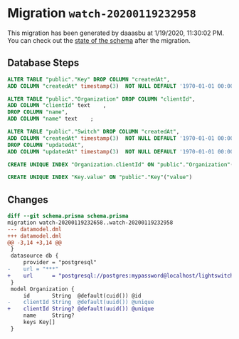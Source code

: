 # Migration `watch-20200119232958`

This migration has been generated by daaasbu at 1/19/2020, 11:30:02 PM.
You can check out the [state of the schema](./schema.prisma) after the migration.

## Database Steps

```sql
ALTER TABLE "public"."Key" DROP COLUMN "createdAt",
ADD COLUMN "createdAt" timestamp(3)  NOT NULL DEFAULT '1970-01-01 00:00:00' ;

ALTER TABLE "public"."Organization" DROP COLUMN "clientId",
ADD COLUMN "clientId" text    ,
DROP COLUMN "name",
ADD COLUMN "name" text    ;

ALTER TABLE "public"."Switch" DROP COLUMN "createdAt",
ADD COLUMN "createdAt" timestamp(3)  NOT NULL DEFAULT '1970-01-01 00:00:00' ,
DROP COLUMN "updatedAt",
ADD COLUMN "updatedAt" timestamp(3)  NOT NULL DEFAULT '1970-01-01 00:00:00' ;

CREATE UNIQUE INDEX "Organization.clientId" ON "public"."Organization"("clientId")

CREATE UNIQUE INDEX "Key.value" ON "public"."Key"("value")
```

## Changes

```diff
diff --git schema.prisma schema.prisma
migration watch-20200119232658..watch-20200119232958
--- datamodel.dml
+++ datamodel.dml
@@ -3,14 +3,14 @@
 }
 datasource db {
     provider = "postgresql"
-    url = "***"
+    url      = "postgresql://postgres:mypassword@localhost/lightswitch?sslmode=prefer"
 }
 model Organization {
     id       String  @default(cuid()) @id
-    clientId String  @default(uuid()) @unique
+    clientId String? @default(uuid()) @unique
     name     String?
     keys Key[]
 }
```


